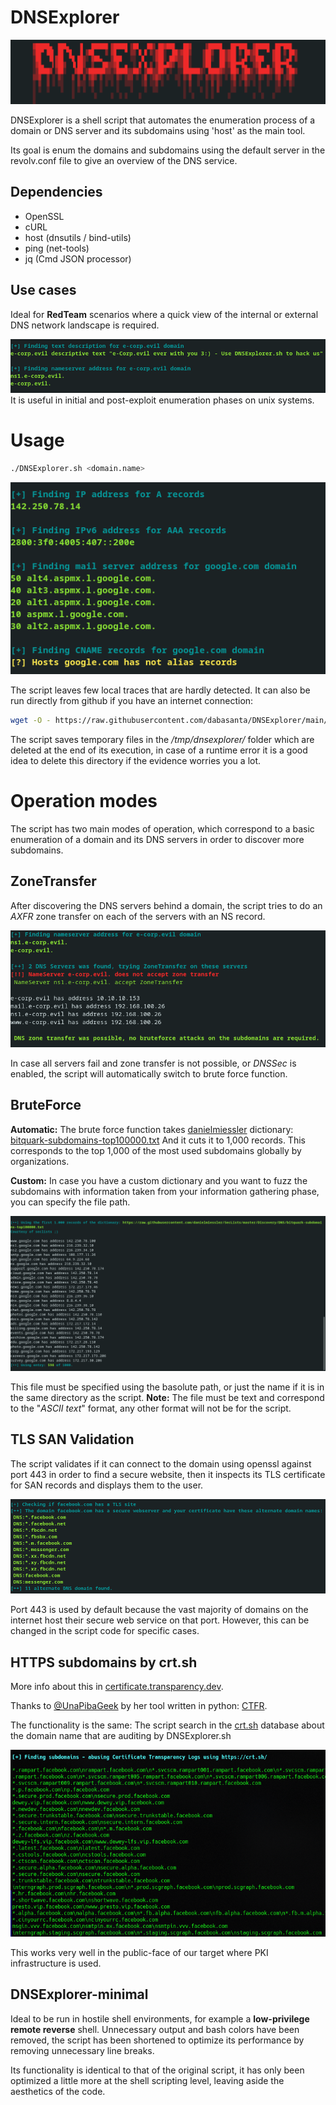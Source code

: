 # DNSExplorer

![](https://raw.githubusercontent.com/dabasanta/DNSExplorer/main/examples/banner.png)

DNSExplorer is a shell script that automates the enumeration process of a domain or DNS server and its subdomains using 'host' as the main tool.

Its goal is enum the domains and subdomains using the default server in the revolv.conf file to give an overview of the DNS service.

## Dependencies

- OpenSSL
- cURL
- host (dnsutils / bind-utils)
- ping (net-tools)
- jq (Cmd JSON processor)

## Use cases

Ideal for **RedTeam** scenarios where a quick view of the internal or external DNS network landscape is required.

![](https://raw.githubusercontent.com/dabasanta/DNSExplorer/main/examples/BasicRecon2.png)
It is useful in initial and post-exploit enumeration phases on unix systems.

# Usage

```bash
./DNSExplorer.sh <domain.name>
```

![](https://raw.githubusercontent.com/dabasanta/DNSExplorer/main/examples/basicRecon.png)

The script leaves few local traces that are hardly detected. It can also be run directly from github if you have an internet connection:

```bash
wget -O - https://raw.githubusercontent.com/dabasanta/DNSExplorer/main/DNSExplorer.sh | bash
```

The script saves temporary files in the */tmp/dnsexplorer/* folder which are deleted at the end of its execution, in case of a runtime error it is a good idea to delete this directory if the evidence worries you a lot.

# Operation modes

The script has two main modes of operation, which correspond to a basic enumeration of a domain and its DNS servers in order to discover more subdomains.

## ZoneTransfer

After discovering the DNS servers behind a domain, the script tries to do an *AXFR* zone transfer on each of the servers with an NS record.

![](https://raw.githubusercontent.com/dabasanta/DNSExplorer/main/examples/ZoneTransfer.png)

In case all servers fail and zone transfer is not possible, or *DNSSec* is enabled, the script will automatically switch to brute force function.

## BruteForce

**Automatic:** The brute force function takes [danielmiessler](https://github.com/danielmiessler/) dictionary: [bitquark-subdomains-top100000.txt](https://raw.githubusercontent.com/danielmiessler/SecLists/master/Discovery/DNS/bitquark-subdomains-top100000.txt) And it cuts it to 1,000 records.
This corresponds to the top 1,000 of the most used subdomains globally by organizations.

**Custom:** In case you have a custom dictionary and you want to fuzz the subdomains with information taken from your information gathering phase, you can specify the file path.

![](https://raw.githubusercontent.com/dabasanta/DNSExplorer/main/examples/subdomain-bruteforce.png)

This file must be specified using the basolute path, or just the name if it is in the same directory as the script.
**Note:** The file must be text and correspond to the "*ASCII text*" format, any other format will not be for the script.

## TLS SAN Validation

The script validates if it can connect to the domain using openssl against port 443 in order to find a secure website, then it inspects its TLS certificate for SAN records and displays them to the user.

![](https://raw.githubusercontent.com/dabasanta/DNSExplorer/main/examples/TLS-SAN-Validation.png)

Port 443 is used by default because the vast majority of domains on the internet host their secure web service on that port. However, this can be changed in the script code for specific cases.

## HTTPS subdomains by crt.sh
More info about this in [certificate.transparency.dev](https://certificate.transparency.dev/).

Thanks to [@UnaPibaGeek](https://github.com/UnaPibaGeek) by her tool written in python: [CTFR](https://github.com/UnaPibaGeek/ctfr).

The functionality is the same: The script search in the [crt.sh](https://crt.sh/) database about the domain name that are auditing by DNSExplorer.sh

![](https://github.com/dabasanta/DNSExplorer/blob/main/examples/crt.sh.png?raw=true)

This works very well in the public-face of our target where PKI infrastructure is used. 

## DNSExplorer-minimal

Ideal to be run in hostile shell environments, for example a **low-privilege remote reverse** shell. Unnecessary output and bash colors have been removed, the script has been shortened to optimize its performance by removing unnecessary line breaks.

Its functionality is identical to that of the original script, it has only been optimized a little more at the shell scripting level, leaving aside the aesthetics of the code.

